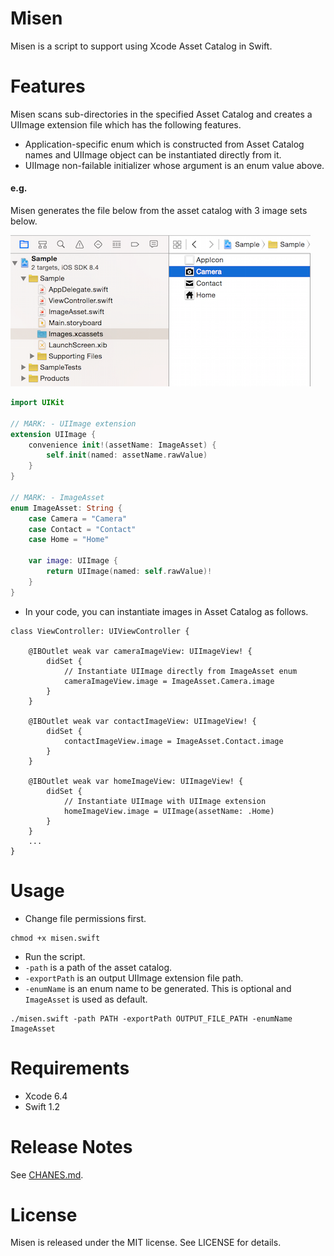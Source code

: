 # Misen
Misen is a script to support using Xcode Asset Catalog in Swift.  

# Features
Misen scans sub-directories in the specified Asset Catalog and creates a UIImage extension file which has the following features.
- Application-specific enum which is constructed from Asset Catalog names and UIImage object can be instantiated directly from it.
- UIImage non-failable initializer whose argument is an enum value above.

#### e.g.
Misen generates the file below from the asset catalog with 3 image sets below.

<img src="images/asset-catalog.png">

```swift
import UIKit

// MARK: - UIImage extension
extension UIImage {
    convenience init!(assetName: ImageAsset) {
        self.init(named: assetName.rawValue)
    }
}

// MARK: - ImageAsset
enum ImageAsset: String {
    case Camera = "Camera"
    case Contact = "Contact"
    case Home = "Home"

    var image: UIImage {
        return UIImage(named: self.rawValue)!
    }
}
```

- In your code, you can instantiate images in Asset Catalog as follows.

```
class ViewController: UIViewController {

    @IBOutlet weak var cameraImageView: UIImageView! {
        didSet {
            // Instantiate UIImage directly from ImageAsset enum
            cameraImageView.image = ImageAsset.Camera.image
        }
    }

    @IBOutlet weak var contactImageView: UIImageView! {
        didSet {
            contactImageView.image = ImageAsset.Contact.image
        }
    }

    @IBOutlet weak var homeImageView: UIImageView! {
        didSet {
            // Instantiate UIImage with UIImage extension
            homeImageView.image = UIImage(assetName: .Home)
        }
    }
    ...
}
```


# Usage
- Change file permissions first.

```
chmod +x misen.swift
```
- Run the script.
 - ```-path``` is a path of the asset catalog.
 - ```-exportPath``` is an output UIImage extension file path.
 - ```-enumName``` is an enum name to be generated. This is optional and ```ImageAsset``` is used as default.
```
./misen.swift -path PATH -exportPath OUTPUT_FILE_PATH -enumName ImageAsset
```

# Requirements
- Xcode 6.4
- Swift 1.2

# Release Notes
See [CHANES.md](CHANGES.md).

# License
Misen is released under the MIT license. See LICENSE for details.

